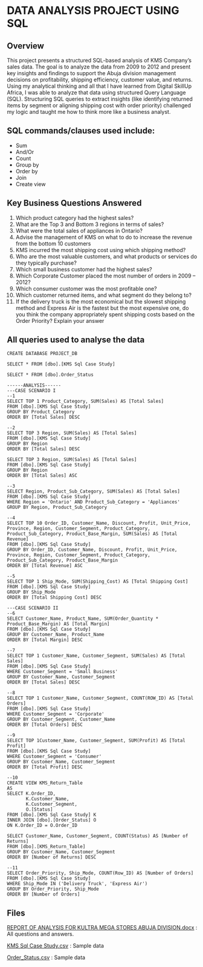 # DATA ANALYSIS PROJECT USING SQL
## Overview
This project presents a structured SQL-based analysis of KMS Company’s sales data. The goal is to analyze the data from 2009 to 2012 and present key insights and findings to support the Abuja division management decisions on profitability, shipping efficiency, customer value, and returns.
Using my analytical thinking and all that I have learned from Digital SkillUp Africa, I was able to analyze that data using structured Query Language (SQL). 
Structuring SQL queries to extract insights (like identifying returned items by segment or aligning shipping cost with order priority) challenged my logic and taught me how to think more like a business analyst.
## SQL commands/clauses used include:
- Sum
- And/Or
- Count 
- Group by 
- Order by 
- Join
- Create view
## Key Business Questions Answered
1. Which product category had the highest sales? 
2. What are the Top 3 and Bottom 3 regions in terms of sales? 
3. What were the total sales of appliances in Ontario? 
4. Advise the management of KMS on what to do to increase the revenue from the bottom 
10 customers 
5. KMS incurred the most shipping cost using which shipping method? 
6. Who are the most valuable customers, and what products or services do they typically 
purchase? 
7. Which small business customer had the highest sales? 
8. Which Corporate Customer placed the most number of orders in 2009 – 2012? 
9. Which consumer customer was the most profitable one? 
10. Which customer returned items, and what segment do they belong to? 
11. If the delivery truck is the most economical but the slowest shipping method and 
Express Air is the fastest but the most expensive one, do you think the company 
appropriately spent shipping costs based on the Order Priority? Explain your answer
## All queries used to analyse the data
```
CREATE DATABASE PROJECT_DB

SELECT * FROM [dbo].[KMS Sql Case Study]

SELECT * FROM [dbo].Order_Status

------ANALYSIS------
---CASE SCENARIO I
--1
SELECT TOP 1 Product_Category, SUM(Sales) AS [Total Sales]
FROM [dbo].[KMS Sql Case Study]
GROUP BY Product_Category
ORDER BY [Total Sales] DESC

--2
SELECT TOP 3 Region, SUM(Sales) AS [Total Sales]
FROM [dbo].[KMS Sql Case Study]
GROUP BY Region 
ORDER BY [Total Sales] DESC

SELECT TOP 3 Region, SUM(Sales) AS [Total Sales]
FROM [dbo].[KMS Sql Case Study]
GROUP BY Region 
ORDER BY [Total Sales] ASC

--3
SELECT Region, Product_Sub_Category, SUM(Sales) AS [Total Sales]
FROM [dbo].[KMS Sql Case Study]
WHERE Region = 'Ontario' AND Product_Sub_Category = 'Appliances' 
GROUP BY Region, Product_Sub_Category  

--4
SELECT TOP 10 Order_ID, Customer_Name, Discount, Profit, Unit_Price, Province, Region, Customer_Segment, Product_Category, Product_Sub_Category, Product_Base_Margin, SUM(Sales) AS [Total Revenue]
FROM [dbo].[KMS Sql Case Study]
GROUP BY Order_ID, Customer_Name, Discount, Profit, Unit_Price, Province, Region, Customer_Segment, Product_Category, Product_Sub_Category, Product_Base_Margin
ORDER BY [Total Revenue] ASC

--5
SELECT TOP 1 Ship_Mode, SUM(Shipping_Cost) AS [Total Shipping Cost]
FROM [dbo].[KMS Sql Case Study]
GROUP BY Ship_Mode 
ORDER BY [Total Shipping Cost] DESC

---CASE SCENARIO II
--6
SELECT Customer_Name, Product_Name, SUM(Order_Quantity * Product_Base_Margin) AS [Total Margin]
FROM [dbo].[KMS Sql Case Study]
GROUP BY Customer_Name, Product_Name
ORDER BY [Total Margin] DESC

--7
SELECT TOP 1 Customer_Name, Customer_Segment, SUM(Sales) AS [Total Sales]
FROM [dbo].[KMS Sql Case Study]
WHERE Customer_Segment = 'Small Business'
GROUP BY Customer_Name, Customer_Segment
ORDER BY [Total Sales] DESC

--8
SELECT TOP 1 Customer_Name, Customer_Segment, COUNT(ROW_ID) AS [Total Orders]
FROM [dbo].[KMS Sql Case Study]
WHERE Customer_Segment = 'Corporate'
GROUP BY Customer_Segment, Customer_Name
ORDER BY [Total Orders] DESC

--9
SELECT TOP 1Customer_Name, Customer_Segment, SUM(Profit) AS [Total Profit]
FROM [dbo].[KMS Sql Case Study]
WHERE Customer_Segment = 'Consumer'
GROUP BY Customer_Name, Customer_Segment
ORDER BY [Total Profit] DESC

--10
CREATE VIEW KMS_Return_Table
AS
SELECT K.Order_ID,
       K.Customer_Name,
	   K.Customer_Segment,
	   O.[Status]
FROM [dbo].[KMS Sql Case Study] K
INNER JOIN [dbo].[Order_Status] O
ON K.Order_ID = O.Order_ID

SELECT Customer_Name, Customer_Segment, COUNT(Status) AS [Number of Returns]
FROM [dbo].[KMS_Return_Table]
GROUP BY Customer_Name, Customer_Segment
ORDER BY [Number of Returns] DESC

--11
SELECT Order_Priority, Ship_Mode, COUNT(Row_ID) AS [Number of Orders]
FROM [dbo].[KMS Sql Case Study]
WHERE Ship_Mode IN ('Delivery Truck', 'Express Air')
GROUP BY Order_Priority, Ship_Mode
ORDER BY [Number of Orders] 
```
## Files
[REPORT OF ANALYSIS FOR KULTRA MEGA STORES ABUJA DIVISION.docx](https://github.com/user-attachments/files/21008445/REPORT.OF.ANALYSIS.FOR.KULTRA.MEGA.STORES.ABUJA.DIVISION.docx) : All questions and answers.

[KMS Sql Case Study.csv](https://github.com/user-attachments/files/21008526/KMS.Sql.Case.Study.csv) : Sample data

[Order_Status.csv](https://github.com/user-attachments/files/21047620/Order_Status.csv) : Sample data


